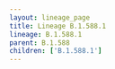 ```yaml
---
layout: lineage_page
title: Lineage B.1.588.1
lineage: B.1.588.1
parent: B.1.588
children: ['B.1.588.1']
---
```

